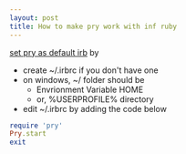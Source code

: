 ```yaml
---
layout: post
title: How to make pry work with inf ruby
---
```


[set pry as default irb](http://blog.revathskumar.com/2012/11/set-pry-as-default-irb.html) by

* create ~/.irbrc if you don't have one
* on windows, ~/ folder should be
  * Envrionment Variable HOME
  * or, %USERPROFILE% directory
* edit ~/.irbrc by adding the code below

```ruby
require 'pry'
Pry.start
exit
```

